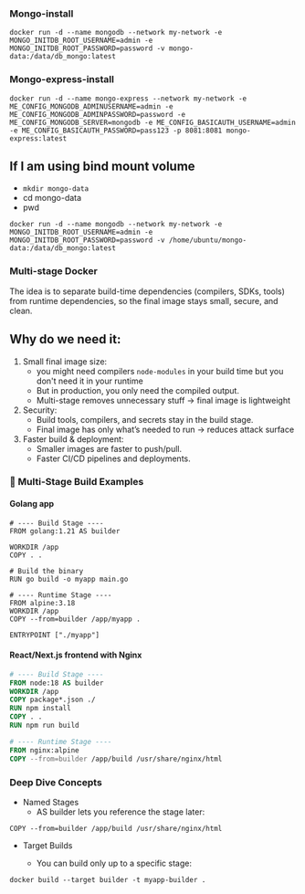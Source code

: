 ### Mongo-install 
```
docker run -d --name mongodb --network my-network -e MONGO_INITDB_ROOT_USERNAME=admin -e MONGO_INITDB_ROOT_PASSWORD=password -v mongo-data:/data/db_mongo:latest
```

### Mongo-express-install
```
docker run -d --name mongo-express --network my-network -e ME_CONFIG_MONGODB_ADMINUSERNAME=admin -e ME_CONFIG_MONGODB_ADMINPASSWORD=password -e ME_CONFIG_MONGODB_SERVER=mongodb -e ME_CONFIG_BASICAUTH_USERNAME=admin -e ME_CONFIG_BASICAUTH_PASSWORD=pass123 -p 8081:8081 mongo-express:latest
```

## If I am using bind mount volume 
- `mkdir mongo-data`
- cd  mongo-data
- pwd

```
docker run -d --name mongodb --network my-network -e MONGO_INITDB_ROOT_USERNAME=admin -e MONGO_INITDB_ROOT_PASSWORD=password -v /home/ubuntu/mongo-data:/data/db_mongo:latest
```
### Multi-stage Docker 
The idea is to separate build-time dependencies (compilers, SDKs, tools) from runtime dependencies, so the final image stays small, secure, and clean.
## Why do we need it:
1. Small final image size:
    - you might need compilers `node-modules` in your build time but you don't need it in your runtime
    - But in production, you only need the compiled output.
    - Multi-stage removes unnecessary stuff → final image is lightweight
2. Security:
    - Build tools, compilers, and secrets stay in the build stage.
    - Final image has only what’s needed to run → reduces attack surface
3. Faster build & deployment:
    - Smaller images are faster to push/pull.
    - Faster CI/CD pipelines and deployments.
### 🔹 Multi-Stage Build Examples
#### Golang app
```
# ---- Build Stage ----
FROM golang:1.21 AS builder

WORKDIR /app
COPY . .

# Build the binary
RUN go build -o myapp main.go

# ---- Runtime Stage ----
FROM alpine:3.18
WORKDIR /app
COPY --from=builder /app/myapp .

ENTRYPOINT ["./myapp"]
```
#### React/Next.js frontend with Nginx
```Dockerfile
# ---- Build Stage ----
FROM node:18 AS builder
WORKDIR /app
COPY package*.json ./
RUN npm install
COPY . .
RUN npm run build

# ---- Runtime Stage ----
FROM nginx:alpine
COPY --from=builder /app/build /usr/share/nginx/html
```
### Deep Dive Concepts
- Named Stages
    - AS builder lets you reference the stage later:
```
COPY --from=builder /app/build /usr/share/nginx/html
```
- Target Builds

    - You can build only up to a specific stage:
```
docker build --target builder -t myapp-builder .
```